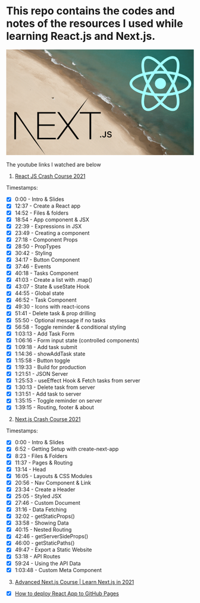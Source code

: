 # This repo contains the codes and notes of the resources I used while learning React.js and Next.js.

![](https://raw.githubusercontent.com/cihat/react-crash-course/master/img/Next.js-react.png)

The youtube links I watched are below

1. [React JS Crash Course 2021](https://www.youtube.com/watch?v=w7ejDZ8SWv8&list=RDCMUC29ju8bIPH5as8OGnQzwJyA&index=2)

Timestamps:

- [x] 0:00 - Intro & Slides
- [x] 12:37 - Create a React app
- [x] 14:52 - Files & folders
- [x] 18:54 - App component & JSX
- [x] 22:39 - Expressions in JSX
- [x] 23:49 - Creating a component
- [x] 27:18 - Component Props
- [x] 28:50 - PropTypes
- [x] 30:42 - Styling
- [x] 34:17 - Button Component
- [x] 37:46 - Events
- [x] 40:18 - Tasks Component
- [x] 41:03 - Create a list with .map()
- [x] 43:07 - State & useState Hook
- [x] 44:55 - Global state
- [x] 46:52 - Task Component
- [x] 49:30 - Icons with react-icons
- [x] 51:41 - Delete task & prop drilling
- [x] 55:50 - Optional message if no tasks
- [x] 56:58 - Toggle reminder & conditional styling
- [x] 1:03:13 - Add Task Form
- [x] 1:06:16 - Form input state (controlled components)
- [x] 1:09:18 - Add task submit
- [x] 1:14:36 - showAddTask state
- [x] 1:15:58 - Button toggle
- [x] 1:19:33 - Build for production
- [x] 1:21:51 - JSON Server
- [x] 1:25:53 - useEffect Hook & Fetch tasks from server
- [x] 1:30:13 - Delete task from server
- [x] 1:31:51 - Add task to server
- [x] 1:35:15 - Toggle reminder on server
- [x] 1:39:15 - Routing, footer & about

2. [Next.js Crash Course 2021](https://www.youtube.com/watch?v=mTz0GXj8NN0)

Timestamps:

- [x] 0:00 - Intro & Slides
- [x] 6:52 - Getting Setup with create-next-app
- [x] 8:23 - Files & Folders
- [x] 11:37 - Pages & Routing
- [x] 13:14 - Head
- [x] 16:05 - Layouts & CSS Modules
- [x] 20:56 - Nav Component & Link
- [x] 23:34 - Create a Header
- [x] 25:05 - Styled JSX
- [x] 27:46 - Custom Document
- [x] 31:16 - Data Fetching
- [x] 32:02 - getStaticProps()
- [x] 33:58 - Showing Data
- [x] 40:15 - Nested Routing
- [x] 42:46 - getServerSideProps()
- [x] 46:00 - getStaticPaths()
- [x] 49:47 - Export a Static Website
- [x] 53:18 - API Routes
- [x] 59:24 - Using the API Data
- [x] 1:03:48 - Custom Meta Component

3. [Advanced Next.js Course | Learn Next.js in 2021](https://www.youtube.com/watch?v=EJVGzyWSCBE)

- [x] [How to deploy React App to GitHub Pages](https://dev.to/yuribenjamin/how-to-deploy-react-app-in-github-pages-2a1f)
